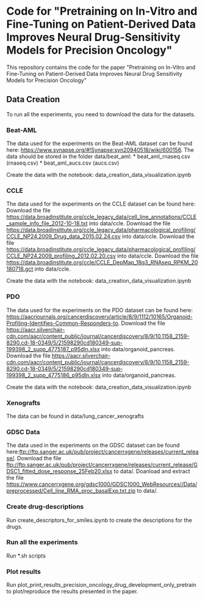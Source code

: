 # Code for "Pretraining on In-Vitro and Fine-Tuning on Patient-Derived Data Improves Neural Drug-Sensitivity Models for Precision Oncology"
This repository contains the code for the paper "Pretraining on In-Vitro and Fine-Tuning on Patient-Derived Data Improves Neural Drug Sensitivity Models for Precision Oncology"


## Data Creation
To run all the experiments, you need to download the data for the datasets.

### Beat-AML
The data used for the experiments on the Beat-AML dataset can be found here: https://www.synapse.org/#!Synapse:syn20940518/wiki/600156.
The data should be stored in the folder data/beat_aml:
    * beat_aml_rnaseq.csv (rnaseq.csv)
    * beat_aml_aucs.csv   (aucs.csv)
    
Create the data with the notebook: data_creation_data_visualization.ipynb

### CCLE
The data used for the experiments on the CCLE dataset can be found here:
Download the file https://data.broadinstitute.org/ccle_legacy_data/cell_line_annotations/CCLE_sample_info_file_2012-10-18.txt into data/ccle.
Download the file https://data.broadinstitute.org/ccle_legacy_data/pharmacological_profiling/CCLE_NP24.2009_Drug_data_2015.02.24.csv into data/ccle.
Download the file https://data.broadinstitute.org/ccle_legacy_data/pharmacological_profiling/CCLE_NP24.2009_profiling_2012.02.20.csv into data/ccle.
Download the file https://data.broadinstitute.org/ccle/CCLE_DepMap_18q3_RNAseq_RPKM_20180718.gct into data/ccle.

Create the data with the notebook: data_creation_data_visualization.ipynb

### PDO
The data used for the experiments on the PDO dataset can be found here: https://aacrjournals.org/cancerdiscovery/article/8/9/1112/10165/Organoid-Profiling-Identifies-Common-Responders-to.
Download the file https://aacr.silverchair-cdn.com/aacr/content_public/journal/cancerdiscovery/8/9/10.1158_2159-8290.cd-18-0349/5/21598290cd180349-sup-199398_2_supp_4775187_p95dln.xlsx into data/organoid_pancreas.
Download the file https://aacr.silverchair-cdn.com/aacr/content_public/journal/cancerdiscovery/8/9/10.1158_2159-8290.cd-18-0349/5/21598290cd180349-sup-199398_2_supp_4775186_p95dln.xlsx into data/organoid_pancreas.

Create the data with the notebook: data_creation_data_visualization.ipynb

### Xenografts
The data can be found in data/lung_cancer_xenografts

### GDSC Data
The data used in the experiments on the GDSC dataset can be found here:ftp://ftp.sanger.ac.uk/pub/project/cancerrxgene/releases/current_release/.
Download the file ftp://ftp.sanger.ac.uk/pub/project/cancerrxgene/releases/current_release/GDSC1_fitted_dose_response_25Feb20.xlsx to data/.
Doanload and extract the file https://www.cancerrxgene.org/gdsc1000/GDSC1000_WebResources//Data/preprocessed/Cell_line_RMA_proc_basalExp.txt.zip to data/.

### Create drug-descriptions
Run create_descriptors_for_smiles.ipynb to create the descriptions for the drugs.


### Run all the experiments
Run *.sh scripts

### Plot results
Run plot_print_results_precision_oncology_drug_development_only_pretrain to plot/reproduce the results presented in the paper.
